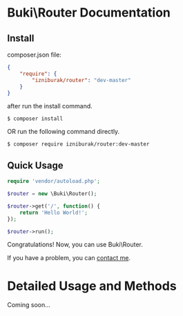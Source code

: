 # Buki\Router Documentation

## Install
composer.json file:
```json
{
    "require": {
        "izniburak/router": "dev-master"
    }
}
```
after run the install command.
```
$ composer install
```

OR run the following command directly.

```
$ composer require izniburak/router:dev-master
```


## Quick Usage
```php
require 'vendor/autoload.php';

$router = new \Buki\Router();

$router->get('/', function() {
    return 'Hello World!';
});

$router->run();
```


Congratulations! Now, you can use Buki\Router.

If you have a problem, you can [contact me][support-url].



# Detailed Usage and Methods

Coming soon...

[support-url]: https://github.com/izniburak/PDOx#support
